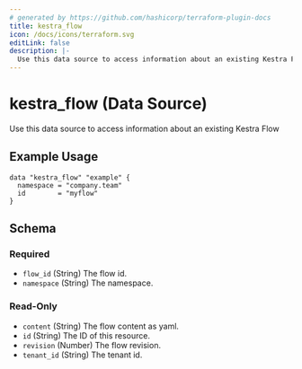 ```yaml
---
# generated by https://github.com/hashicorp/terraform-plugin-docs
title: kestra_flow
icon: /docs/icons/terraform.svg
editLink: false
description: |-
  Use this data source to access information about an existing Kestra Flow
---
```


# kestra_flow (Data Source)

Use this data source to access information about an existing Kestra Flow

## Example Usage

```hcl
data "kestra_flow" "example" {
  namespace = "company.team"
  id        = "myflow"
}
```

<!-- schema generated by tfplugindocs -->
## Schema

### Required

- `flow_id` (String) The flow id.
- `namespace` (String) The namespace.

### Read-Only

- `content` (String) The flow content as yaml.
- `id` (String) The ID of this resource.
- `revision` (Number) The flow revision.
- `tenant_id` (String) The tenant id.
